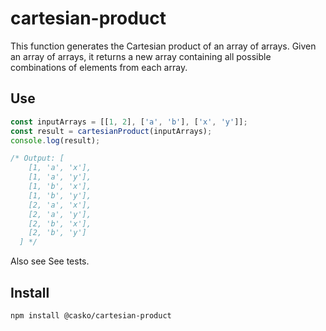 
# cartesian-product

This function generates the Cartesian product of an array of arrays. Given an array of arrays, it returns a new array containing all possible combinations of elements from each array.

## Use 

```typescript
const inputArrays = [[1, 2], ['a', 'b'], ['x', 'y']];
const result = cartesianProduct(inputArrays);
console.log(result);

/* Output: [
    [1, 'a', 'x'], 
    [1, 'a', 'y'], 
    [1, 'b', 'x'], 
    [1, 'b', 'y'], 
    [2, 'a', 'x'], 
    [2, 'a', 'y'], 
    [2, 'b', 'x'], 
    [2, 'b', 'y']
  ] */
```

Also see See tests.

## Install

`npm install @casko/cartesian-product`

